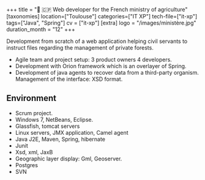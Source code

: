 +++
title = "🌱 🇨🇵 Web developer for the French ministry of agriculture"
[taxonomies]
location=["Toulouse"]
categories=["IT XP"]
tech-file=["it-xp"]
tags=["Java", "Spring"]
cv = ["it-xp"]
[extra]
logo = "/images/ministère.jpg"
duration_month = "12"
+++

Development from scratch of a web application helping civil servants to instruct files regarding the management of private forests.
<!-- more -->

- Agile team and project setup: 3 product owners 4 developers.
- Development with Orion framework which is an overlayer of Spring.
- Development of java agents to recover data from a third-party organism. Management of the interface: XSD format.

## Environment

- Scrum project.
- Windows 7, NetBeans, Eclipse.
- Glassfish, tomcat servers
- Linux servers, JMX application, Camel agent
- Java J2E, Maven, Spring, hibernate
- Junit
- Xsd, xml, JaxB
- Geographic layer display: Gml, Geoserver.
- Postgres
- SVN
